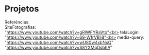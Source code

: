 # Projetos
Referências:<br>
SiteFotografias:<br> "https://www.youtube.com/watch?v=gRIWFYRaVto"<br>
telaLogin:<br> "https://www.youtube.com/watch?v=69-WfrVBli8"<br>
media-query: <br> "https://www.youtube.com/watch?v=wU80w4xbNxQ" <br> "https://www.youtube.com/watch?v=S8YXMqDsbhA"
